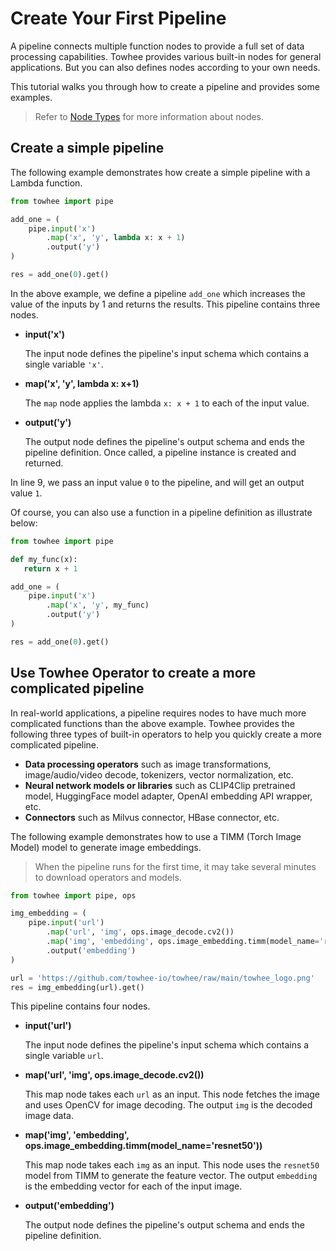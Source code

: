 # Create Your First Pipeline

A pipeline connects multiple function nodes to provide a full set of data processing capabilities. Towhee provides various built-in nodes for general applications. But you can also defines nodes according to your own needs. 



This tutorial walks you through how to create a pipeline and provides some examples. 

> Refer to [Node Types](/03-User%20Guides/01-Pipeline%20Programing%20Guide/01-node-types.md) for more information about nodes.

## Create a simple pipeline 

The following example demonstrates how create a simple pipeline with a Lambda function.

```Python
from towhee import pipe

add_one = (
    pipe.input('x')
        .map('x', 'y', lambda x: x + 1)
        .output('y')
)

res = add_one(0).get()
```

In the above example, we define a pipeline `add_one` which increases the value of the inputs by 1 and returns the results. This pipeline contains three nodes.

- **input('x')**

  The input node defines the pipeline's input schema which contains a single variable `'x'`.

- **map('x', 'y', lambda x: x+1)**
  
  The `map` node applies the lambda `x: x + 1` to each of the input value.
  
- **output('y')**
  
  The output node defines the pipeline's output schema and ends the pipeline definition. Once called, a pipeline instance is created and returned.

In line 9, we pass an input value `0` to the pipeline, and will get an output value `1`. 



Of course, you can also use a function in a pipeline definition as illustrate below:

```Python
from towhee import pipe

def my_func(x):
   return x + 1

add_one = (
    pipe.input('x')
        .map('x', 'y', my_func)
        .output('y')
)

res = add_one(0).get()
```



## Use Towhee Operator to create a more complicated pipeline

In real-world applications, a pipeline requires nodes to have much more complicated functions than the above example. Towhee provides the following three types of built-in operators to help you quickly create a more complicated pipeline. 

- **Data processing operators** such as image transformations, image/audio/video decode, tokenizers, vector normalization, etc.
- **Neural network models or libraries** such as CLIP4Clip pretrained model, HuggingFace model adapter, OpenAI embedding API wrapper, etc. 
- **Connectors** such as Milvus connector, HBase connector, etc.

The following example demonstrates how to use a TIMM (Torch Image Model) model to generate image embeddings.

> When the pipeline runs for the first time, it may take several minutes to download operators and models.

```Python
from towhee import pipe, ops

img_embedding = (
    pipe.input('url')
        .map('url', 'img', ops.image_decode.cv2())
        .map('img', 'embedding', ops.image_embedding.timm(model_name='resnet50'))
        .output('embedding')
)

url = 'https://github.com/towhee-io/towhee/raw/main/towhee_logo.png'
res = img_embedding(url).get()
```

This pipeline contains four nodes.

- **input('url')**
  
  The input node defines the pipeline's input schema which contains a single variable `url`.
  
- **map('url', 'img', ops.image_decode.cv2())**

  This map node takes each `url` as an input. This node fetches the image and uses OpenCV for image decoding. The output `img` is the decoded image data.

- **map('img', 'embedding', ops.image_embedding.timm(model_name='resnet50'))**

  This map node takes each `img` as an input. This node uses the `resnet50` model from TIMM to generate the feature vector. The output `embedding` is the embedding vector for each of the input image.

- **output('embedding')**

  The output node defines the pipeline's output schema and ends the pipeline definition. 
